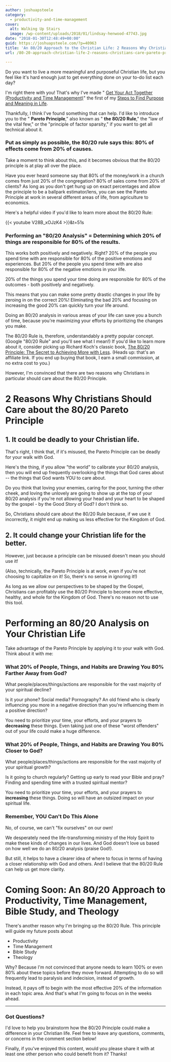 ```yaml
---
author: joshuapsteele
category:
  - productivity-and-time-management
cover:
  alt: Walking Up Stairs
  image: /wp-content/uploads/2018/01/lindsay-henwood-47743.jpg
date: "2018-01-30T12:48:49+00:00"
guid: https://joshuapsteele.com/?p=40963
title: 'An 80/20 Approach to the Christian Life: 2 Reasons Why Christians Should Care About the Pareto Principle'
url: /80-20-approach-christian-life-2-reasons-christians-care-pareto-principle/

---
```

Do you want to live a more meaningful and purposeful Christian life, but you feel like it's hard enough just to get everything done on your to-do list each day?

I'm right there with you! That's why I've made " [Get Your Act Together (Productivity and Time Management)](/category/productivity-and-time-management/)" the first of my [Steps to Find Purpose and Meaning in Life](/start-here/).

Thankfully, I think I've found something that can help. I'd like to introduce you to the " **Pareto Principle**," also known as " **the 80/20 Rule**," the "law of the vital few," or the "principle of factor sparsity," if you want to get all technical about it.

### Put as simply as possible, the 80/20 rule says this: 80% of effects come from 20% of causes.

Take a moment to think about this, and it becomes obvious that the 80/20 principle is at play all over the place.

Have you ever heard someone say that 80% of the money/work in a church comes from just 20% of the congregation? 80% of sales come from 20% of clients? As long as you don't get hung up on exact percentages and allow the principle to be a ballpark estimator/lens, you can see the Pareto Principle at work in several different areas of life, from agriculture to economics.

Here's a helpful video if you'd like to learn more about the 80/20 Rule:

{{< youtube V28B\_xOJzK4 >}}&t=51s

### Performing an "80/20 Analysis" = Determining which 20% of things are responsible for 80% of the results.

This works both positively and negatively. Right? 20% of the people you spend time with are responsible for 80% of the positive emotions and experiences. But 20% of the people you spend time with are also responsible for 80% of the negative emotions in your life.

20% of the things you spend your time doing are responsible for 80% of the outcomes - both positively and negatively.

This means that you can make some pretty drastic changes in your life by zeroing in on the correct 20%! Eliminating the bad 20% and focusing on increasing the good 20% can quickly turn your life around.

Doing an 80/20 analysis in various areas of your life can save you a bunch of time, because you're maximizing your efforts by prioritizing the changes you make.

The 80/20 Rule is, therefore, understandably a pretty popular concept. (Google "80/20 Rule" and you'll see what I mean!) If you'd like to learn more about it, consider picking up Richard Koch's classic book, [The 80/20 Principle: The Secret to Achieving More with Less](http://amzn.to/2BEFj3k). (Heads up: that's an affiliate link. If you end up buying that book, I earn a small commission, at no extra cost to you.)

However, I'm convinced that there are two reasons why Christians in particular should care about the 80/20 Principle.

# 2 Reasons Why Christians Should Care about the 80/20 Pareto Principle

## 1\. It could be deadly to your Christian life.

That's right, I think that, if it's misused, the Pareto Principle can be deadly for your walk with God.

Here's the thing, if you allow "the world" to calibrate your 80/20 analysis, then you will end up frequently overlooking the things that God cares about -- the things that God wants YOU to care about.

Do you think that loving your enemies, caring for the poor, turning the other cheek, and loving the unlovely are going to show up at the top of your 80/20 analysis if you're not allowing your head and your heart to be shaped by the gospel - by the Good Story of God? I don't think so.

So, Christians should care about the 80/20 Rule because, if we use it incorrectly, it might end up making us less effective for the Kingdom of God.

## 2\. It could change your Christian life for the better.

However, just because a principle can be misused doesn't mean you should use it!

(Also, technically, the Pareto Principle is at work, even if you're not choosing to capitalize on it! So, there's no sense in ignoring it!)

As long as we allow our perspectives to be shaped by the Gospel, Christians can profitably use the 80/20 Principle to become more effective, healthy, and whole for the Kingdom of God. There's no reason not to use this tool.

# Performing an 80/20 Analysis on Your Christian Life

Take advantage of the Pareto Principle by applying it to your walk with God. Think about it with me:

### What 20% of People, Things, and Habits are Drawing You 80% Farther Away from God?

What people/places/things/actions are responsible for the vast majority of your spiritual decline?

Is it your phone? Social media? Pornography? An old friend who is clearly influencing you more in a negative direction than you're influencing them in a positive direction?

You need to prioritize your time, your efforts, and your prayers to **decreasing** these things. Even taking just one of these "worst offenders" out of your life could make a huge difference.

### What 20% of People, Things, and Habits are Drawing You 80% Closer to God?

What people/places/things/actions are responsible for the vast majority of your spiritual growth?

Is it going to church regularly? Getting up early to read your Bible and pray? Finding and spending time with a trusted spiritual mentor?

You need to prioritize your time, your efforts, and your prayers to **increasing** these things. Doing so will have an outsized impact on your spiritual life.

### Remember, YOU Can't Do This Alone

No, of course, we can't "fix ourselves" on our own!

We desperately need the life-transforming ministry of the Holy Spirit to make these kinds of changes in our lives. And God doesn't love us based on how well we do an 80/20 analysis (praise God!).

But still, it helps to have a clearer idea of where to focus in terms of having a closer relationship with God and others. And I believe that the 80/20 Rule can help us get more clarity.

# Coming Soon: An 80/20 Approach to Productivity, Time Management, Bible Study, and Theology

There's another reason why I'm bringing up the 80/20 Rule. This principle will guide my future posts about

- Productivity
- Time Management
- Bible Study
- Theology

Why? Because I'm not convinced that anyone needs to learn 100% or even 80% about these topics before they move forward. Attempting to do so will frequently lead to paralysis and indecision, instead of growth.

Instead, it pays off to begin with the most effective 20% of the information in each topic area. And that's what I'm going to focus on in the weeks ahead.

* * *

### Got Questions?

I'd love to help you brainstorm how the 80/20 Principle could make a difference in your Christian life. Feel free to leave any questions, comments, or concerns in the comment section below!

Finally, if you've enjoyed this content, would you please share it with at least one other person who could benefit from it? Thanks!
